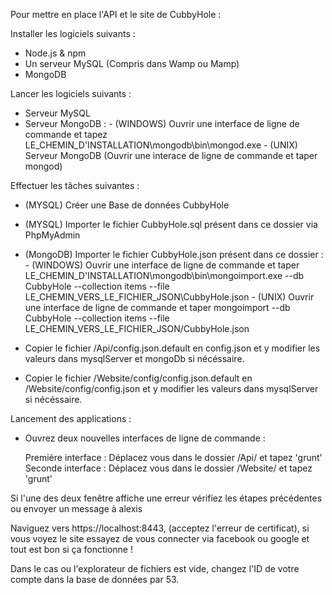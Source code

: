 Pour mettre en place l'API et le site de CubbyHole :

Installer les logiciels suivants :

- Node.js & npm
- Un serveur MySQL (Compris dans Wamp ou Mamp)
- MongoDB

Lancer les logiciels suivants :

- Serveur MySQL
- Serveur MongoDB :
            - (WINDOWS) Ouvrir une interface de ligne de commande et tapez LE_CHEMIN_D'INSTALLATION\mongodb\bin\mongod.exe
            - (UNIX) Serveur MongoDB (Ouvrir une interace de ligne de commande et taper mongod)

Effectuer les tâches suivantes :

- (MYSQL) Créer une Base de données CubbyHole
- (MYSQL) Importer le fichier CubbyHole.sql présent dans ce dossier via PhpMyAdmin

- (MongoDB) Importer le fichier CubbyHole.json présent dans ce dossier :
            - (WINDOWS) Ouvrir une interface de ligne de commande et taper LE_CHEMIN_D'INSTALLATION\mongodb\bin\mongoimport.exe --db CubbyHole --collection items --file LE_CHEMIN_VERS_LE_FICHIER_JSON\CubbyHole.json
            - (UNIX) Ouvrir une interface de ligne de commande et taper mongoimport --db CubbyHole --collection items --file LE_CHEMIN_VERS_LE_FICHIER_JSON/CubbyHole.json

- Copier le fichier /Api/config.json.default en config.json et y modifier les valeurs dans mysqlServer et mongoDb si nécéssaire.
- Copier le fichier /Website/config/config.json.default en /Website/config/config.json et y modifier les valeurs dans mysqlServer si nécéssaire.

Lancement des applications :
- Ouvrez deux nouvelles interfaces de ligne de commande :

    Premiére interface : Déplacez vous dans le dossier /Api/ et tapez 'grunt'
    Seconde interface : Déplacez vous dans le dossier /Website/ et tapez 'grunt'

Si l'une des deux fenêtre affiche une erreur vérifiez les étapes précédentes ou envoyer un message à alexis

Naviguez vers https://localhost:8443, (acceptez l'erreur de certificat), si vous voyez le site essayez de vous connecter via facebook ou google et tout est bon si ça fonctionne !

Dans le cas ou l'explorateur de fichiers est vide, changez l'ID de votre compte dans la base de données par 53.